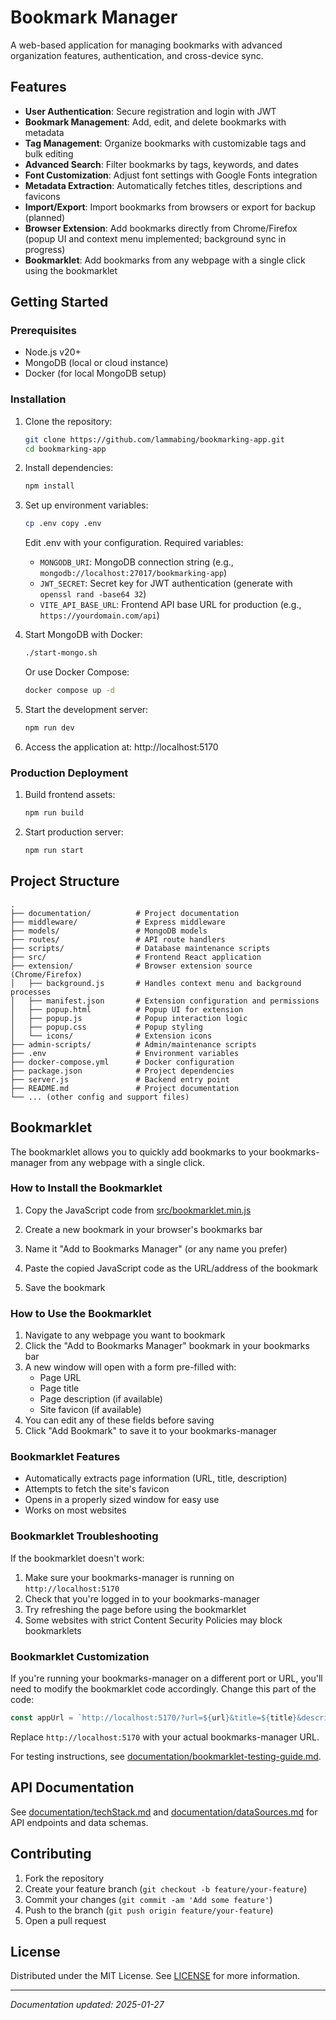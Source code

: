 # Bookmark Manager

A web-based application for managing bookmarks with advanced organization features, authentication, and cross-device sync.

## Features

- **User Authentication**: Secure registration and login with JWT
- **Bookmark Management**: Add, edit, and delete bookmarks with metadata
- **Tag Management**: Organize bookmarks with customizable tags and bulk editing
- **Advanced Search**: Filter bookmarks by tags, keywords, and dates
- **Font Customization**: Adjust font settings with Google Fonts integration
- **Metadata Extraction**: Automatically fetches titles, descriptions and favicons
- **Import/Export**: Import bookmarks from browsers or export for backup (planned)
- **Browser Extension**: Add bookmarks directly from Chrome/Firefox (popup UI and context menu implemented; background sync in progress)
- **Bookmarklet**: Add bookmarks from any webpage with a single click using the bookmarklet

## Getting Started

### Prerequisites
- Node.js v20+
- MongoDB (local or cloud instance)
- Docker (for local MongoDB setup)

### Installation
1. Clone the repository:
   ```bash
   git clone https://github.com/lammabing/bookmarking-app.git
   cd bookmarking-app
   ```

2. Install dependencies:
   ```bash
   npm install
   ```

3. Set up environment variables:
   ```bash
   cp .env copy .env
   ```
   Edit .env with your configuration. Required variables:
   - `MONGODB_URI`: MongoDB connection string (e.g., `mongodb://localhost:27017/bookmarking-app`)
   - `JWT_SECRET`: Secret key for JWT authentication (generate with `openssl rand -base64 32`)
   - `VITE_API_BASE_URL`: Frontend API base URL for production (e.g., `https://yourdomain.com/api`)

4. Start MongoDB with Docker:
   ```bash
   ./start-mongo.sh
   ```
   Or use Docker Compose:
   ```bash
   docker compose up -d
   ```

5. Start the development server:
   ```bash
   npm run dev
   ```

6. Access the application at: http://localhost:5170

### Production Deployment
1. Build frontend assets:
   ```bash
   npm run build
   ```

2. Start production server:
   ```bash
   npm run start
   ```

## Project Structure

```
.
├── documentation/          # Project documentation
├── middleware/             # Express middleware
├── models/                 # MongoDB models
├── routes/                 # API route handlers
├── scripts/                # Database maintenance scripts
├── src/                    # Frontend React application
├── extension/              # Browser extension source (Chrome/Firefox)
│   ├── background.js       # Handles context menu and background processes
│   ├── manifest.json       # Extension configuration and permissions
│   ├── popup.html          # Popup UI for extension
│   ├── popup.js            # Popup interaction logic
│   ├── popup.css           # Popup styling
│   └── icons/              # Extension icons
├── admin-scripts/          # Admin/maintenance scripts
├── .env                    # Environment variables
├── docker-compose.yml      # Docker configuration
├── package.json            # Project dependencies
├── server.js               # Backend entry point
├── README.md               # Project documentation
└── ... (other config and support files)
```

## Bookmarklet

The bookmarklet allows you to quickly add bookmarks to your bookmarks-manager from any webpage with a single click.

### How to Install the Bookmarklet

1. Copy the JavaScript code from [src/bookmarklet.min.js](src/bookmarklet.min.js)

2. Create a new bookmark in your browser's bookmarks bar

3. Name it "Add to Bookmarks Manager" (or any name you prefer)

4. Paste the copied JavaScript code as the URL/address of the bookmark

5. Save the bookmark

### How to Use the Bookmarklet

1. Navigate to any webpage you want to bookmark
2. Click the "Add to Bookmarks Manager" bookmark in your bookmarks bar
3. A new window will open with a form pre-filled with:
   - Page URL
   - Page title
   - Page description (if available)
   - Site favicon (if available)
4. You can edit any of these fields before saving
5. Click "Add Bookmark" to save it to your bookmarks-manager

### Bookmarklet Features

- Automatically extracts page information (URL, title, description)
- Attempts to fetch the site's favicon
- Opens in a properly sized window for easy use
- Works on most websites

### Bookmarklet Troubleshooting

If the bookmarklet doesn't work:

1. Make sure your bookmarks-manager is running on `http://localhost:5170`
2. Check that you're logged in to your bookmarks-manager
3. Try refreshing the page before using the bookmarklet
4. Some websites with strict Content Security Policies may block bookmarklets

### Bookmarklet Customization

If you're running your bookmarks-manager on a different port or URL, you'll need to modify the bookmarklet code accordingly. Change this part of the code:

```javascript
const appUrl = `http://localhost:5170/?url=${url}&title=${title}&description=${description}&favicon=${favicon}`;
```

Replace `http://localhost:5170` with your actual bookmarks-manager URL.

For testing instructions, see [documentation/bookmarklet-testing-guide.md](documentation/bookmarklet-testing-guide.md).

## API Documentation
See [documentation/techStack.md](documentation/techStack.md) and [documentation/dataSources.md](documentation/dataSources.md) for API endpoints and data schemas.

## Contributing

1. Fork the repository
2. Create your feature branch (`git checkout -b feature/your-feature`)
3. Commit your changes (`git commit -am 'Add some feature'`)
4. Push to the branch (`git push origin feature/your-feature`)
5. Open a pull request

## License
Distributed under the MIT License. See [LICENSE](LICENSE) for more information.

---
*Documentation updated: 2025-01-27*
